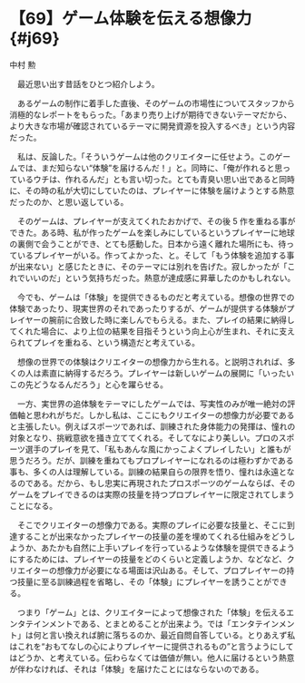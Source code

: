 # 【69】ゲーム体験を伝える想像力{#j69}

<div class="author">中村 勲</div>

　最近思い出す昔話をひとつ紹介しよう。

　あるゲームの制作に着手した直後、そのゲームの市場性についてスタッフから消極的なレポートをもらった。「あまり売り上げが期待できないテーマだから、より大きな市場が確認されているテーマに開発資源を投入するべき」という内容だった。

　私は、反論した。「そういうゲームは他のクリエイターに任せよう。このゲームでは、まだ知らない“体験”を届けるんだ！」と。同時に、「俺が作れると思っているウチは、作れるんだ」とも言い切った。とても青臭い思い出であると同時に、その時の私が大切にしていたのは、プレイヤーに体験を届けようとする熱意だったのか、と思い返している。

　そのゲームは、プレイヤーが支えてくれたおかげで、その後 5 作を重ねる事ができた。ある時、私が作ったゲームを楽しみにしているというプレイヤーに地球の裏側で会うことができ、とても感動した。日本から遠く離れた場所にも、待っているプレイヤーがいる。作ってよかった、と。そして「もう体験を追加する事が出来ない」と感じたときに、そのテーマには別れを告げた。寂しかったが「これでいいのだ」という気持ちだった。熱意が達成感に昇華したのかもしれない。

　今でも、ゲームは「体験」を提供できるものだと考えている。想像の世界での体験であったり、現実世界のそれであったりするが、ゲームが提供する体験がプレイヤーの腕前に合致した時に楽しんでもらえる。また、プレイの結果に納得してくれた場合に、より上位の結果を目指そうという向上心が生まれ、それに支えられてプレイを重ねる、という構造だと考えている。

　想像の世界での体験はクリエイターの想像力から生れる。と説明されれば、多くの人は素直に納得するだろう。プレイヤーは新しいゲームの展開に「いったいこの先どうなるんだろう」と心を躍らせる。

　一方、実世界の追体験をテーマにしたゲームでは、写実性のみが唯一絶対の評価軸と思われがちだ。しかし私は、ここにもクリエイターの想像力が必要であると主張したい。例えばスポーツであれば、訓練された身体能力の発揮は、憧れの対象となり、挑戦意欲を掻き立ててくれる。そしてなにより美しい。プロのスポーツ選手のプレイを見て、「私もあんな風にかっこよくプレイしたい」と誰もが思うだろう。だが、訓練を重ねてもプロプレイヤーになれるのは極わずかである事も、多くの人は理解している。訓練の結果自らの限界を悟り、憧れは永遠となるのである。だから、もし忠実に再現されたプロスポーツのゲームならば、そのゲームをプレイできるのは実際の技量を持つプロプレイヤーに限定されてしまうことになる。

　そこでクリエイターの想像力である。実際のプレイに必要な技量と、そこに到達することが出来なかったプレイヤーの技量の差を埋めてくれる仕組みをどうしようか、あたかも自然に上手いプレイを行っているような体験を提供できるようにするためには、プレイヤーの技量をどのくらいと定義しようか、などなど、クリエイターの想像力が必要になる場面は沢山ある。そして、プロプレイヤーの持つ技量に至る訓練過程を省略し、その「体験」にプレイヤーを誘うことができる。

　つまり「ゲーム」とは、クリエイターによって想像された「体験」を伝えるエンタテインメントである、とまとめることが出来よう。では「エンタテインメント」は何と言い換えれば腑に落ちるのか、最近自問自答している。とりあえず私はこれを“おもてなしの心によりプレイヤーに提供されるもの”と言うようにしてはどうか、と考えている。伝わらなくては価値が無い。他人に届けるという熱意が伴わなければ、それは「体験」を届けたことにはならないのである。
